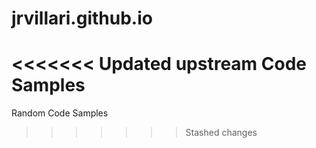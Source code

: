 jrvillari.github.io
===================

<<<<<<< Updated upstream
Code Samples
=======
Random Code Samples
>>>>>>> Stashed changes
